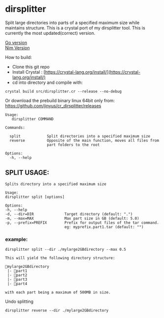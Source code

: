 # dirsplitter
Split large directories into parts of a specified maximum size while maintains structure. This is a crystal port of my dirsplitter tool. This is currently the most updated(correct) version.

[Go version](https://github.com/jinyus/dirsplitter)<br>
[Nim Version](https://github.com/jinyus/nim_dirsplitter)

How to build:  
- Clone this git repo  
- Install Crystal : [https://crystal-lang.org/install/](https://crystal-lang.org/install/)
- cd into directory and compile with: 
```
crystal build src/dirsplitter.cr --release --no-debug
```

Or download the prebuild binary linux 64bit only from: https://github.com/jinyus/cr_dirsplitter/releases


```text
Usage:
   dirsplitter COMMAND

Commands:

  split            Split directories into a specified maximum size
  reverse          Opposite of the main function, moves all files from     
                   part folders to the root

Options:
  -h, --help
  ```
  ## SPLIT USAGE:
  
  ```text
  Splits directory into a specified maximum size

Usage:
  dirsplitter split [options] 

Options:
  -h, --help
  -d, --dir=DIR              Target directory (default: ".")
  -m, --max=MAX              Max part size in GB (default: 5.0)
  -p, --prefix=PREFIX        Prefix for output files of the tar command. 
                             eg: myprefix.part1.tar (default: "")
 ```
  
### example: 
```text
dirsplitter split --dir ./mylarge2GBdirectory --max 0.5

This will yield the following directory structure:

📂mylarge2GBdirectory
 |- 📂part1
 |- 📂part2
 |- 📂part3
 |- 📂part4

with each part being a maximum of 500MB in size.

```

Undo splitting
```
dirsplitter reverse --dir ./mylarge2GBdirectory

```
